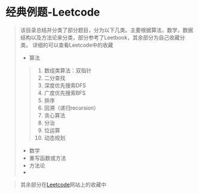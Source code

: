 # 经典例题-Leetcode

> 该目录总结并分类了部分题目，分为以下几类。主要根据算法，数学，数据结构以及方法论来分类，部分参考了Leetbook，其余部分为自己收藏分类。
> 详细的可以查看Leetcode中的收藏
> - 算法
>> 1. 数组类算法：双指针
>> 2. 二分查找
>> 3. 深度优先搜索DFS
>> 4. 广度优先搜索BFS
>> 5. 排序
>> 6. 回溯（递归recursion）
>> 7. 贪心算法
>> 8. 分治
>> 9. 位运算
>> 10. 动态规划
> - 数学
> - 重写函数或方法
> - 方法论
> - 

> 其余部分在[Leetcode](https://leetcode.cn)网站上的收藏中